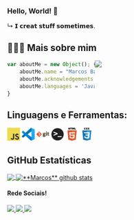### Hello, World! 👋

  ↳ 𝗜 𝗰𝗿𝗲𝗮𝘁 𝘀𝘁𝘂𝗳𝗳 𝘀𝗼𝗺𝗲𝘁𝗶𝗺𝗲𝘀.

## 👨🏻‍💻 Mais sobre mim

<img align="right" width="300" src="https://i2.wp.com/allhtaccess.info/wp-content/uploads/2018/03/programming.gif?fit=1281%2C716&ssl=1" />

```JavaScript
var aboutMe = new Object(); {
    aboutMe.name = "Marcos Barcelos";
    aboutMe.acknowledgements = "Front-end";
    aboutMe.languages = 'Javascript', 'Python', 'React';
}

```



## **Linguagens e Ferramentas:**  
<code><img height="30" src="https://raw.githubusercontent.com/github/explore/80688e429a7d4ef2fca1e82350fe8e3517d3494d/topics/javascript/javascript.png"></code>
<code><img height="30" src="https://raw.githubusercontent.com/github/explore/80688e429a7d4ef2fca1e82350fe8e3517d3494d/topics/visual-studio-code/visual-studio-code.png"></code>
<code><img height="30" src="https://raw.githubusercontent.com/github/explore/80688e429a7d4ef2fca1e82350fe8e3517d3494d/topics/git/git.png"></code>
<code><img height="30" src="https://raw.githubusercontent.com/github/explore/80688e429a7d4ef2fca1e82350fe8e3517d3494d/topics/terminal/terminal.png"></code>
<code><img height="30" src="https://raw.githubusercontent.com/github/explore/80688e429a7d4ef2fca1e82350fe8e3517d3494d/topics/html/html.png"></code>
<code><img height="30" src="https://raw.githubusercontent.com/github/explore/80688e429a7d4ef2fca1e82350fe8e3517d3494d/topics/css/css.png"></code>


## **GitHub Estatísticas**

<a href="https://github.com/Gurupreet">
  <img align="center" src="https://github-readme-stats.vercel.app/api/top-langs/?username=iammarcosb&theme=tokyonight&hide_langs_below=1" />
</a>

<a href="https://github.com/Gurupreet">
 <img align="center" src="https://github-readme-stats.vercel.app/api?username=iammarcosb&show_icons=true&theme=tokyonight&line_height=27" alt="**Marcos** github stats"/>
</a>



#### Rede Sociais!

<a href="https://www.instagram.com/iammarcosb_/" target="_blank">
 <img src="https://img.shields.io/badge/-Instagram-%23E4405F?style=for-the-badge&logo=instagram&logoColor=white" target="_blank">
</a>

<a href="https://www.linkedin.com/in/mpbarcelos/" target="_blank">
 <img src="https://img.shields.io/badge/-LinkedIn-%230077B5?style=for-the-badge&logo=linkedin&logoColor=white" target="_blank">
</a>  

<a href="<!--Marcosb-->#9411" target="_blank" title="<!--Marcosb-->#9411">
 <img src="https://img.shields.io/badge/Discord-7289DA?style=for-the-badge&logo=discord&logoColor=white" target="_blank"> 
</a>  



